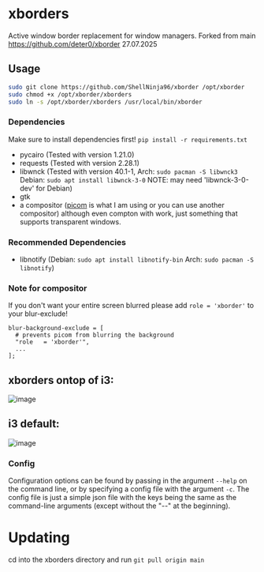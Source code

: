 # xborders
Active window border replacement for window managers.
Forked from main https://github.com/deter0/xborder 27.07.2025

## Usage
```sh
sudo git clone https://github.com/ShellNinja96/xborder /opt/xborder
sudo chmod +x /opt/xborder/xborders
sudo ln -s /opt/xborder/xborders /usr/local/bin/xborder
```
### Dependencies
Make sure to install dependencies first!
`pip install -r requirements.txt`
* pycairo (Tested with version 1.21.0)
* requests (Tested with version 2.28.1)
* libwnck (Tested with version 40.1-1, Arch: `sudo pacman -S libwnck3` Debian: `sudo apt install libwnck-3-0` NOTE: may need 'libwnck-3-0-dev' for Debian)
* gtk
* a compositor ([picom](https://github.com/yshui/picom) is what I am using or you can use another compositor) although even compton with work, just something that supports transparent windows.

### Recommended Dependencies
* libnotify (Debian: `sudo apt install libnotify-bin` Arch: `sudo pacman -S libnotify`)

### Note for compositor
If you don't want your entire screen blurred please add `role = 'xborder'` to your blur-exclude!
```
blur-background-exclude = [
  # prevents picom from blurring the background
  "role   = 'xborder'",
  ...
];
```

## xborders ontop of i3:
![image](https://user-images.githubusercontent.com/82973108/160370439-8b7a5feb-c186-4954-a029-b718b59fd957.png)
## i3 default:
![image](https://user-images.githubusercontent.com/82973108/160370578-3ea7e3e9-723a-4054-b7b0-2b0110d809c0.png)

### Config
Configuration options can be found by passing in the argument `--help` on the command line, or by specifying a config file with the argument `-c`. The config file is just a simple json file with the keys being the same as the command-line arguments (except without the "--" at the beginning).

# Updating
cd into the xborders directory and run `git pull origin main`
